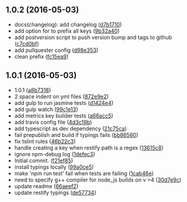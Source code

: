 <a name="1.0.2"></a>
## 1.0.2 (2016-05-03)

* docs(changelog): add changelog ([d7b1710](https://github.com/daptiv/api-metrics-client/commit/d7b1710))
* add option for to prefix all keys ([9b32a40](https://github.com/daptiv/api-metrics-client/commit/9b32a40))
* add postversion script to push version bump and tags to github ([c7cd0bf](https://github.com/daptiv/api-metrics-client/commit/c7cd0bf))
* add pullquester config ([d98e353](https://github.com/daptiv/api-metrics-client/commit/d98e353))
* clean prefix ([fc15ea9](https://github.com/daptiv/api-metrics-client/commit/fc15ea9))



<a name="1.0.1"></a>
## 1.0.1 (2016-05-03)

* 1.0.1 ([a8b7318](https://github.com/daptiv/api-metrics-client/commit/a8b7318))
* 2 space indent on yml files ([872e9e2](https://github.com/daptiv/api-metrics-client/commit/872e9e2))
* add gulp to run jasmine tests ([d1424e4](https://github.com/daptiv/api-metrics-client/commit/d1424e4))
* add gulp watch ([99c1e13](https://github.com/daptiv/api-metrics-client/commit/99c1e13))
* add metrics key builder tests ([a66acc5](https://github.com/daptiv/api-metrics-client/commit/a66acc5))
* add travis config file ([4d3c19b](https://github.com/daptiv/api-metrics-client/commit/4d3c19b))
* add typescript as dev dependency ([21c75ca](https://github.com/daptiv/api-metrics-client/commit/21c75ca))
* fail prepublish and build if typings fails ([bb86560](https://github.com/daptiv/api-metrics-client/commit/bb86560))
* fix tslint rules ([46b22c3](https://github.com/daptiv/api-metrics-client/commit/46b22c3))
* handle creating a key when restify path is a regex ([13615c8](https://github.com/daptiv/api-metrics-client/commit/13615c8))
* ignore npm-debug.log ([1defec3](https://github.com/daptiv/api-metrics-client/commit/1defec3))
* Initial commit. ([f21ef85](https://github.com/daptiv/api-metrics-client/commit/f21ef85))
* install typings locally ([99a0ce5](https://github.com/daptiv/api-metrics-client/commit/99a0ce5))
* make 'npm run test' fail when tests are failing ([1cab46e](https://github.com/daptiv/api-metrics-client/commit/1cab46e))
* need to specify g++ compiler for node_js builds on v >4 ([30d7e9c](https://github.com/daptiv/api-metrics-client/commit/30d7e9c))
* update readme ([66aeef2](https://github.com/daptiv/api-metrics-client/commit/66aeef2))
* update restify typings ([de57734](https://github.com/daptiv/api-metrics-client/commit/de57734))



